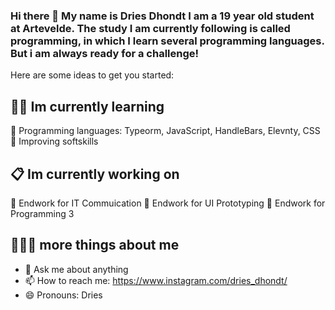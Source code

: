 ### Hi there 👋 My name is Dries Dhondt I am a 19 year old student at Artevelde. The study I am currently following is called programming, in which I learn several programming languages. But i am always ready for a challenge! 

Here are some ideas to get you started:






## :student: Im currently learning

🔭 Programming languages: Typeorm, JavaScript, HandleBars, Elevnty, CSS
🔭 Improving softskills


## 📋 Im currently working on

🌱 Endwork for IT Commuication
🌱 Endwork for UI Prototyping
🌱 Endwork for Programming 3

## 👨🏼‍💻 more things about me

- 💬 Ask me about anything
- 📫 How to reach me: https://www.instagram.com/dries_dhondt/
- 😄 Pronouns: Dries

